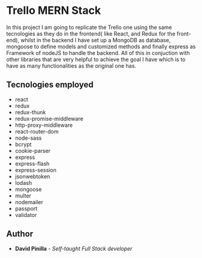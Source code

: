 # Trello MERN Stack
In this project I am going to replicate the Trello one using the same tecnologies as they do in the frontend( like React, and Redux for the front-end), whilst in the backend I have set up a MongoDB as database, mongoose to define models and customized methods and finally express as Framework of nodeJS to handle the backend. All of this in conjuction with other libraries that are very helpful to achieve the goal I have which is to have as many functionalities as the original one has.
## Tecnologies employed

- react
- redux
- redux-thunk
- redux-promise-middleware
- http-proxy-middleware
- react-router-dom
- node-sass
- bcrypt
- cookie-parser
- express
- express-flash
- express-session
- jsonwebtoken
- lodash
- mongoose
- multer
- nodemailer
- passport
- validator

## Author
* **David Pinilla** - *Self-taught Full Stack developer* 

